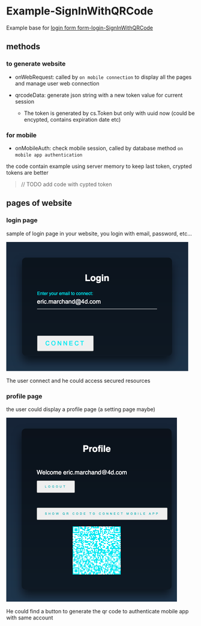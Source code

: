 # Example-SignInWithQRCode

Example base for [login form form-login-SignInWithQRCode](https://github.com/mesopelagique/form-login-SignInWithQRCode)

## methods

### to generate website

* onWebRequest: called by `on mobile connection` to display all the pages and manage user web connection

* qrcodeData: generate json string with a new token value for current session
  * The token is generated by cs.Token but only with uuid now (could be encypted, contains expiration date etc)

### for mobile

* onMobileAuth: check mobile session, called by database method `on mobile app authentication`

the code contain example using server memory to keep last token, crypted tokens are better

> // TODO add code with cypted token

## pages of website

### login page

sample of login page in your website, you login with email, password, etc...

![login](login.png)

The user connect and he could access secured resources

### profile page
  
the user could display a profile page (a setting page maybe)

![profile](profile.png)

He could find a button to generate the qr code to authenticate mobile app with same account
